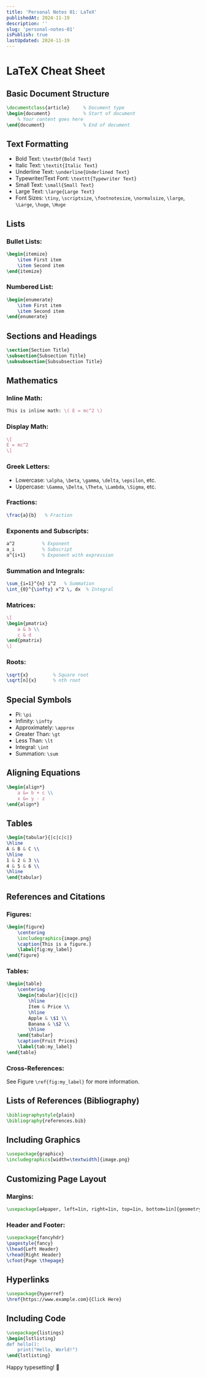 ```yaml
---
title: 'Personal Notes 01: LaTeX'
publishedAt: 2024-11-19
description: ''
slug: 'personal-notes-01'
isPublish: true
lastUpdated: 2024-11-19
---
```


# LaTeX Cheat Sheet

## Basic Document Structure

```latex
\documentclass{article}     % Document type
\begin{document}            % Start of document
    % Your content goes here
\end{document}              % End of document
```

## Text Formatting

- Bold Text: `\textbf{Bold Text}`
- Italic Text: `\textit{Italic Text}`
- Underline Text: `\underline{Underlined Text}`
- Typewriter/Text Font: `\texttt{Typewriter Text}`
- Small Text: `\small{Small Text}`
- Large Text: `\large{Large Text}`
- Font Sizes: `\tiny`, `\scriptsize`, `\footnotesize`, `\normalsize`, `\large`, `\Large`, `\huge`, `\Huge`

## Lists

### Bullet Lists:

```latex
\begin{itemize}
    \item First item
    \item Second item
\end{itemize}
```

### Numbered List:

```latex
\begin{enumerate}
    \item First item
    \item Second item
\end{enumerate}
```

## Sections and Headings

```latex
\section{Section Title}
\subsection{Subsection Title}
\subsubsection{Subsubsection Title}
```

## Mathematics

### Inline Math:

```latex
This is inline math: \( E = mc^2 \)
```

### Display Math:

```latex
\[
E = mc^2
\]
```

### Greek Letters:

- Lowercase: `\alpha`, `\beta`, `\gamma`, `\delta`, `\epsilon`, etc.
- Uppercase: `\Gamma`, `\Delta`, `\Theta`, `\Lambda`, `\Sigma`, etc.

### Fractions:

```latex
\frac{a}{b}   % Fraction
```

### Exponents and Subscripts:

```latex
a^2          % Exponent
a_i          % Subscript
a^{i+1}      % Exponent with expression
```

### Summation and Integrals:

```latex
\sum_{i=1}^{n} i^2   % Summation
\int_{0}^{\infty} x^2 \, dx  % Integral
```

### Matrices:

```latex
\[
\begin{pmatrix}
    a & b \\
    c & d
\end{pmatrix}
\]
```

### Roots:

```latex
\sqrt{x}         % Square root
\sqrt[n]{x}      % nth root
```

## Special Symbols

- Pi: `\pi`
- Infinity: `\infty`
- Approximately: `\approx`
- Greater Than: `\gt`
- Less Than: `\lt`
- Integral: `\int`
- Summation: `\sum`

## Aligning Equations

```latex
\begin{align*}
    a &= b + c \\
    x &= y - z
\end{align*}
```

## Tables

```latex
\begin{tabular}{|c|c|c|}
\hline
A & B & C \\
\hline
1 & 2 & 3 \\
4 & 5 & 6 \\
\hline
\end{tabular}
```

## References and Citations

### Figures:

```latex
\begin{figure}
    \centering
    \includegraphics{image.png}
    \caption{This is a figure.}
    \label{fig:my_label}
\end{figure}
```

### Tables:

```latex
\begin{table}
    \centering
    \begin{tabular}{|c|c|}
        \hline
        Item & Price \\
        \hline
        Apple & \$1 \\
        Banana & \$2 \\
        \hline
    \end{tabular}
    \caption{Fruit Prices}
    \label{tab:my_label}
\end{table}
```

### Cross-References:

See Figure `\ref{fig:my_label}` for more information.

## Lists of References (Bibliography)

```latex
\bibliographystyle{plain}
\bibliography{references.bib}
```

## Including Graphics

```latex
\usepackage{graphicx}
\includegraphics[width=\textwidth]{image.png}
```

## Customizing Page Layout

### Margins:

```latex
\usepackage[a4paper, left=1in, right=1in, top=1in, bottom=1in]{geometry}
```

### Header and Footer:

```latex
\usepackage{fancyhdr}
\pagestyle{fancy}
\lhead{Left Header}
\rhead{Right Header}
\cfoot{Page \thepage}
```

## Hyperlinks

```latex
\usepackage{hyperref}
\href{https://www.example.com}{Click Here}
```

## Including Code

```latex
\usepackage{listings}
\begin{lstlisting}
def hello():
    print("Hello, World!")
\end{lstlisting}
```

Happy typesetting! 🎉
